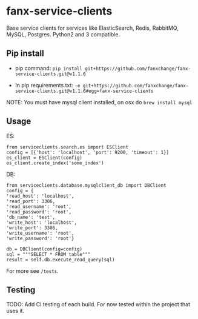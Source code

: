 # fanx-service-clients

Base service clients for services like ElasticSearch, Redis, RabbitMQ, MySQL, Postgres. Python2 and 3 compatible.


## Pip install

* pip command:
`pip install git+https://github.com/fanxchange/fanx-service-clients.git@v1.1.6`

* In pip requirements.txt:
`-e git+https://github.com/fanxchange/fanx-service-clients.git@v1.1.6#egg=fanx-service-clients`

NOTE: You must have mysql client installed, on osx do `brew install mysql`


## Usage

ES:

    from serviceclients.search.es import ESClient
    config = [{'host': 'localhost', 'port': 9200, 'timeout': 1}]
    es_client = ESClient(config)
    es_client.create_index('some_index')

DB:

    from serviceclients.database.mysqlclient_db import DBClient
    config = {
    'read_host': 'localhost',
    'read_port': 3306,
    'read_username': 'root',
    'read_password': 'root',
    'db_name': 'test',
    'write_host': 'localhost',
    'write_port': 3306,
    'write_username': 'root',
    'write_password': 'root'}

    db = DBClient(config=config)
    sql = """SELECT * FROM table"""
    result = self.db.execute_read_query(sql)

For more see `/tests`.


## Testing

TODO: Add CI testing of each build. For now tested within the project that uses it.
